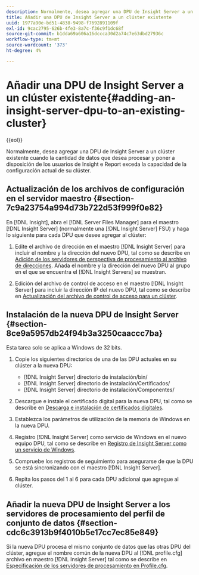```yaml
---
description: Normalmente, desea agregar una DPU de Insight Server a un clúster existente cuando la cantidad de datos que desea procesar y poner a disposición de los usuarios de Insight e Report exceda la capacidad de la configuración actual de su clúster.
title: Añadir una DPU de Insight Server a un clúster existente
uuid: 1977a90e-bd51-4838-9498-f7692891109f
exl-id: 9cac2795-626b-4fe3-8a7c-f36c9f1dc68f
source-git-commit: b1dda69a606a16dccca30d2a74c7e63dbd27936c
workflow-type: tm+mt
source-wordcount: '373'
ht-degree: 4%

---
```


# Añadir una DPU de Insight Server a un clúster existente{#adding-an-insight-server-dpu-to-an-existing-cluster}

{{eol}}

Normalmente, desea agregar una DPU de Insight Server a un clúster existente cuando la cantidad de datos que desea procesar y poner a disposición de los usuarios de Insight e Report exceda la capacidad de la configuración actual de su clúster.

## Actualización de los archivos de configuración en el servidor maestro {#section-7c9a23754a994d73b722d53f999f0e82}

En [!DNL Insight], abra el [!DNL Server Files Manager] para el maestro [!DNL Insight Server] (normalmente una [!DNL Insight Server] FSU) y haga lo siguiente para cada DPU que desee agregar al clúster:

1. Edite el archivo de dirección en el maestro [!DNL Insight Server] para incluir el nombre y la dirección del nuevo DPU, tal como se describe en [Adición de los servidores de perspectiva de procesamiento al archivo de direcciones](../../../../../home/c-inst-svr/c-install-ins-svr/c-ins-svr-clstrs/c-inst-ins-svr-clstr/c-inst-proc-clstr/c-config-mstr-ins-svr-clstr.md#section-2fe5298180164e8dbaa59ea6b6ff682d). Añada el nombre y la dirección del nuevo DPU al grupo en el que se encuentra el [!DNL Insight Servers] se muestran.

1. Edición del archivo de control de acceso en el maestro [!DNL Insight Server] para incluir la dirección IP del nuevo DPU, tal como se describe en [Actualización del archivo de control de acceso para un clúster](../../../../../home/c-inst-svr/c-install-ins-svr/c-ins-svr-clstrs/c-inst-ins-svr-clstr/c-inst-proc-clstr/c-config-mstr-ins-svr-clstr.md#section-fce1367d92a445168c35e9ca506e7d6b).

## Instalación de la nueva DPU de Insight Server {#section-8ce9a5957db24f94b3a3250caaccc7ba}

Esta tarea solo se aplica a Windows de 32 bits.

1. Copie los siguientes directorios de una de las DPU actuales en su clúster a la nueva DPU:

   * [!DNL Insight Server] directorio de instalación/bin/
   * [!DNL Insight Server] directorio de instalación/Certificados/
   * [!DNL Insight Server] directorio de instalación/Componentes/

1. Descargue e instale el certificado digital para la nueva DPU, tal como se describe en [Descarga e instalación de certificados digitales](../../../../../home/c-inst-svr/c-install-ins-svr/t-install-proc-inst-svr-dpu/c-dnld-dgtl-cert/c-dnld-dgtl-cert.md#concept-4f79c240492f4e52b6375b4b3bbefa17).
1. Establezca los parámetros de utilización de la memoria de Windows en la nueva DPU.
1. Registro [!DNL Insight Server] como servicio de Windows en el nuevo equipo DPU, tal como se describe en [Registro de Insight Server como un servicio de Windows](../../../../../home/c-inst-svr/c-install-ins-svr/t-install-proc-inst-svr-dpu/c-reg-wdws-svc.md#concept-f2c7aa891d544a2595aa01d0d796a540).

1. Compruebe los registros de seguimiento para asegurarse de que la DPU se está sincronizando con el maestro [!DNL Insight Server].
1. Repita los pasos del 1 al 6 para cada DPU adicional que agregue al clúster.

## Añadir la nueva DPU de Insight Server a los servidores de procesamiento del perfil de conjunto de datos {#section-cdc6c3913b9f4010b5e17cc7ec85e849}

Si la nueva DPU procesa el mismo conjunto de datos que las otras DPU del clúster, agregue el nombre común de la nueva DPU al [!DNL profile.cfg] archivo en maestro [!DNL Insight Server] tal como se describe en [Especificación de los servidores de procesamiento en Profile.cfg](../../../../../home/c-inst-svr/c-install-ins-svr/c-ins-svr-clstrs/c-inst-ins-svr-clstr/c-inst-proc-clstr/c-config-prof-run-clstr.md#section-99664e072c21462f91fbafb6d893fcf9).
